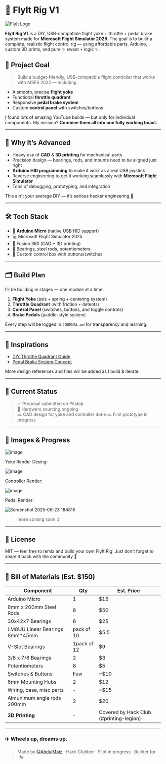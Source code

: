 # 🛫 FlyIt Rig V1
![FlyIt Logo](https://github.com/user-attachments/assets/ac3ac454-0e68-446e-ac88-9f14c3ee13fb)



**FlyIt Rig V1** is a DIY, USB-compatible flight yoke + throttle + pedal brake system made for **Microsoft Flight Simulator 2025**. The goal is to build a complete, realistic flight control rig — using affordable parts, Arduino, custom 3D prints, and pure ✨ sweat + logic ✨.

## 🎯 Project Goal

> Build a budget-friendly, USB-compatible flight controller that works with MSFS 2025 — including:
- A smooth, precise **flight yoke**
- Functional **throttle quadrant**
- Responsive **pedal brake system**
- Custom **control panel** with switches/buttons

I found lots of amazing YouTube builds — but only for individual components. My mission? **Combine them all into one fully working beast.**

---

## 🧠 Why It’s Advanced

- Heavy use of **CAD** & **3D printing** for mechanical parts
- Precision design — bearings, rods, and mounts need to be aligned just right
- **Arduino HID programming** to make it work as a real USB joystick
- Reverse engineering to get it working seamlessly with **Microsoft Flight Simulator**
- Tons of debugging, prototyping, and integration

This ain't your average DIY — it’s serious hacker engineering 😤

---

## 🛠️ Tech Stack

- 🧠 **Arduino Micro** (native USB HID support)
- 💻 Microsoft Flight Simulator 2025
- 🧰 Fusion 360 (CAD + 3D printing)
- 🛞 Bearings, steel rods, potentiometers
- 🧼 Custom control box with buttons/switches

---

## 🗂️ Build Plan

I’ll be building in stages — one module at a time:

1. **Flight Yoke** (axis + spring + centering system)
2. **Throttle Quadrant** (with friction + detents)
3. **Control Panel** (switches, buttons, and toggle controls)
4. **Brake Pedals** (paddle-style system)

Every step will be logged in `JOURNAL.md` for transparency and learning.

---



## 🔗 Inspirations

- [DIY Throttle Quadrant Guide](https://youtu.be/BRk2fzmqIq4)
- [Pedal Brake System Concept](https://youtu.be/YEzn16pNJ3I)

More design references and files will be added as I build & iterate.

---

## 🚧 Current Status

> ✅ Proposal submitted on Pitstop  
> 🚧 Hardware sourcing ongoing  
> 🔜 CAD design for yoke and controller done
> 🔜 First prototype in progress

---

## 📸 Images & Progress

![image](https://github.com/user-attachments/assets/481bfb7f-b605-4af2-affe-4fbb3a4bdffc)

Yoke Render Desing: 

![image](https://github.com/user-attachments/assets/c110dc5f-c8e8-4ef3-b5e3-f36d6951dc5a)

Controller Render: 

![image](https://github.com/user-attachments/assets/06932a88-223d-404a-89a9-cbdcd59c7c43)

Pedal Render:

![Screenshot 2025-06-23 184815](https://github.com/user-attachments/assets/b1300af3-02e4-41b1-bda1-7fb3514e63cf)


> more coming soon :)

---

## 🧾 License

MIT — feel free to remix and build your own FlyIt Rig! Just don’t forget to share it back with the community 💛

---
## 💸 Bill of Materials (Est. $150)

| Component | Qty | Est. Price |
|----------|-----|-------------|
| Arduino Micro | 1 | $15 |
| 8mm x 200mm Steel Rods | 8 | $50 |
| 30x42x7 Bearings | 6 | $25 |
| LM8UU Linear Bearings 8mm*45mm| pack of 10 | $5.5 |
| V-Slot Bearings | 1pack of 12 | $9 |
| 3/8 x 7/8 Bearings | 2 | $3 |
| Potentiometers | 8 | $5 |
| Switches & Buttons | Few | ~$10 |
| 6mm Mounting Hubs | 2 | $12 |
| Wiring, base, misc parts | - | ~$15 |
|Almunimum angle rods 200mm | 2 | $20 |
| **3D Printing** | - | Covered by Hack Club (#printing-legion) |

---

### ✈️ Wheels up, dreams up.
> Made by [@AbdulMoiz](https://github.com/iboy-x) · Hack Clubber · Pilot in progress · Builder for life
